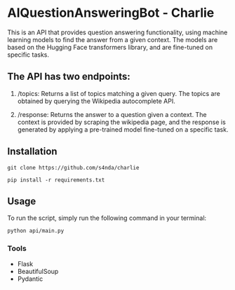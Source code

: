 # AIQuestionAnsweringBot - Charlie 

This is an API that provides question answering functionality, using machine learning models to find the answer from a given context. The models are based on the Hugging Face transformers library, and are fine-tuned on specific tasks.

## The API has two endpoints:

1. /topics: Returns a list of topics matching a given query. The topics are obtained by querying the Wikipedia autocomplete API.

2. /response: Returns the answer to a question given a context. The context is provided by scraping the wikipedia page, and the response is generated by applying a pre-trained model fine-tuned on a specific task.

## Installation

`git clone https://github.com/s4nda/charlie`

`pip install -r requirements.txt`


## Usage

To run the script, simply run the following command in your terminal:

`python api/main.py`

### Tools

- Flask
- BeautifulSoup
- Pydantic